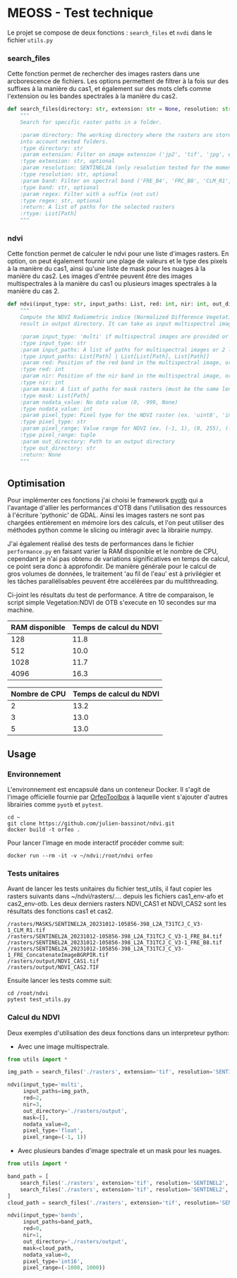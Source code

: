 # MEOSS - Test technique

Le projet se compose de deux fonctions : `search_files` et `nvdi` dans le fichier `utils.py`

### search_files

Cette fonction permet de rechercher des images rasters dans une arcborescence de fichiers.
Les options permettent de filtrer à la fois sur des suffixes à la manière du cas1, et également sur des mots clefs comme
l'extension ou les bandes spectrales à la manière du cas2.

```python
def search_files(directory: str, extension: str = None, resolution: str = None, band: str = None, regex: str = None) -> List[Path]:
    """
    Search for specific raster paths in a folder.

    :param directory: The working directory where the rasters are stored. This function is recursive thus it also takes
    into account nested folders.
    :type directory: str
    :param extension: Filter on image extension ('jp2', 'tif', 'jpg', etc...)
    :type extension: str, optional
    :param resolution: SENTINEL2A (only resolution tested for the moment)
    :type resolution: str, optional
    :param band: Filter on spectral band ('FRE_B4', 'FRC_B8', 'CLM_R1', etc...)
    :type band: str, optional
    :param regex: Filter with a suffix (not cut)
    :type regex: str, optional
    :return: A list of paths for the selected rasters
    :rtype: List[Path]
    """
```

### ndvi

Cette fonction permet de calculer le ndvi pour une liste d'images rasters.
En option, on peut également fournir une plage de valeurs et le type des pixels à la manière du cas1, ainsi qu'une liste
de mask pour les nuages à la manière du cas2.
Les images d'entrée peuvent être des images multispectrales à la manière du cas1 ou plusieurs images spectrales à la manière
du cas 2.

```python
def ndvi(input_type: str, input_paths: List, red: int, nir: int, out_directory: str, mask: List[Path] = [], nodata_value: int = 0, pixel_type: str = 'float', pixel_range: tuple = (-1, 1)) -> None:
    """
    Compute the NDVI Radiometric indice (Normalized Difference Vegetation Index) from the input rasters and store the
    result in output directory. It can take as input multispectral images or single band images.

    :param input_type: 'multi' if multispectral images are provided or 'bands' if red-band and nir-band images are provided
    :type input_type: str
    :param input_paths: A list of paths for multispectral images or 2 lists of paths for red and nir images.
    :type input_paths: List[Path] | List[List[Path], List[Path]]
    :param red: Position of the red band in the multispectral image, or position of the red list in the input_paths list
    :type red: int
    :param nir: Position of the nir band in the multispectral image, or position of the nir list in the input_paths list
    :type nir: int
    :param mask: A list of paths for mask rasters (must be the same length as input_paths), else empty list []
    :type mask: List[Path]
    :param nodata_value: No data value (0, -999, None)
    :type nodata_value: int
    :param pixel_type: Pixel type for the NDVI raster (ex. 'uint8', 'int16', 'float')
    :type pixel_type: str
    :param pixel_range: Value range for NDVI (ex. (-1, 1), (0, 255), (-1000, 1000))
    :type pixel_range: tuple
    :param out_directory: Path to an output directory
    :type out_directory: str
    :return: None
    """
```

## Optimisation

Pour implémenter ces fonctions j'ai choisi le framework [pyotb](https://pypi.org/project/pyotb/) qui a l'avantage d'allier les performances d'OTB dans
l'utilisation des ressources à l'écriture 'pythonic' de GDAL. Ainsi les images rasters ne sont pas chargées entièrement
en mémoire lors des calculs, et l'on peut utiliser des méthodes python comme le slicing ou intéragir avec la librairie
numpy.<br>

J'ai également réalisé des tests de performances dans le fichier `performance.py` en faisant varier la RAM disponible 
et le nombre de CPU, cependant je n'ai pas obtenu de variations significatives en temps de calcul, ce point sera donc à 
approfondir. De manière générale pour le calcul de gros volumes de données, le traitement 'au fil de l'eau' est à privilégier 
et les tâches parallélisables peuvent être accélérées par du multithreading.
<br> 

Ci-joint les résultats du test de performance. A titre de comparaison, le script simple Vegetation:NDVI de OTB s'execute en 
10 secondes sur ma machine.

| RAM disponible | Temps de calcul du NDVI |
| --------------- | ------------------|
| 128 | 11.8 |
|512 | 10.0 |
| 1028 | 11.7 |
| 4096 | 16.3 |

| Nombre de CPU | Temps de calcul du NDVI |
| ------------- | ----------------------- |
| 2 | 13.2 |
| 3 | 13.0 |
| 5 | 13.0 |

## Usage

### Environnement

L'environnement est encapsulé dans un conteneur Docker. Il s'agit de l'image officielle fournie par [OrfeoToolbox](https://hub.docker.com/r/orfeotoolbox/otb)
à laquelle vient s'ajouter d'autres librairies comme `pyotb` et `pytest`.

```shell
cd ~
git clone https://github.com/julien-bassinot/ndvi.git
docker build -t orfeo .
```

Pour lancer l'image en mode interactif procéder comme suit:

```shell
docker run --rm -it -v ~/ndvi:/root/ndvi orfeo
```

### Tests unitaires

Avant de lancer les tests unitaires du fichier test_utils, il faut copier les rasters suivants dans ~/ndvi/rasters/.... depuis les fichiers cas1_env-afo
et cas2_env-otb. Les deux derniers rasters NDVI_CAS1 et NDVI_CAS2 sont les résultats des fonctions cas1 et cas2.

```shell
/rasters/MASKS/SENTINEL2A_20231012-105856-398_L2A_T31TCJ_C_V3-1_CLM_R1.tif
/rasters/SENTINEL2A_20231012-105856-398_L2A_T31TCJ_C_V3-1_FRE_B4.tif
/rasters/SENTINEL2A_20231012-105856-398_L2A_T31TCJ_C_V3-1_FRE_B8.tif
/rasters/SENTINEL2A_20231012-105856-398_L2A_T31TCJ_C_V3-1_FRE_ConcatenateImageBGRPIR.tif
/rasters/output/NDVI_CAS1.tif
/rasters/output/NDVI_CAS2.TIF
```

Ensuite lancer les tests comme suit:

```shell
cd /root/ndvi
pytest test_utils.py
```

### Calcul du NDVI

Deux exemples d'utilisation des deux fonctions dans un interpreteur python:

- Avec une image multispectrale.
```python
from utils import *

img_path = search_files('./rasters', extension='tif', resolution='SENTINEL2', regex='_FRE_ConcatenateImageBGRPIR.tif')

ndvi(input_type='multi', 
     input_paths=img_path, 
     red=2, 
     nir=3, 
     out_directory='./rasters/output', 
     mask=[],
     nodata_value=0, 
     pixel_type='float', 
     pixel_range=(-1, 1))
```

- Avec plusieurs bandes d'image spectrale et un mask pour les nuages.

```python
from utils import *

band_path = [
    search_files('./rasters', extension='tif', resolution='SENTINEL2', band='FRE_B4.'),
    search_files('./rasters', extension='tif', resolution='SENTINEL2', band='FRE_B8.')
]
cloud_path = search_files('./rasters', extension='tif', resolution='SENTINEL2', band='CLM_R1')

ndvi(input_type='bands', 
     input_paths=band_path, 
     red=0, 
     nir=1, 
     out_directory='./rasters/output', 
     mask=cloud_path,
     nodata_value=0, 
     pixel_type='int16', 
     pixel_range=(-1000, 1000))
```

